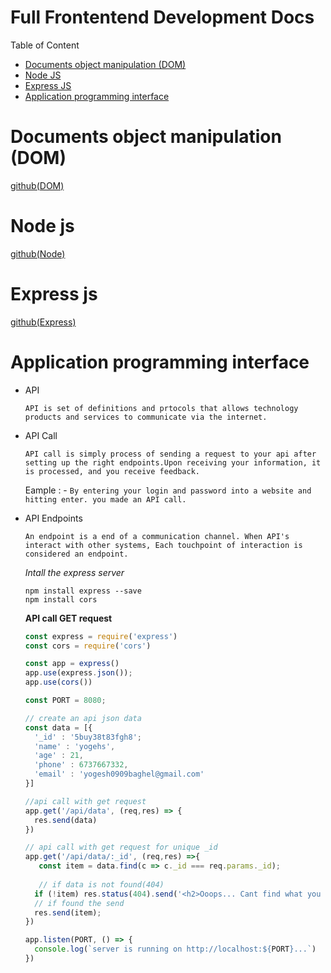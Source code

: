 # Full Frontentend Development Docs

Table of Content

- [Documents object manipulation (DOM)](#Documents-object-manipulation-(DOM))
- [Node JS](#Node-js)
- [Express JS](#Express-js)
- [Application programming interface](#Application-programming-interface)


# Documents object manipulation (DOM)

[github(DOM)](https://github.com/yogesh-hack/Frontend-Development-2023/tree/main/Document-object-model)

# Node js

[github(Node)](https://github.com/yogesh-hack/Frontend-Development-2023/tree/main/NodeJS)

# Express js

[github(Express)](https://github.com/yogesh-hack/Frontend-Development-2023/tree/main/ExpressJS)

# Application programming interface

- API
 
  `API is set of definitions and prtocols that allows technology products and services to communicate via the internet.`
  
- API Call
 
  `API call is simply process of sending a request to your api after setting up the right endpoints.Upon receiving your information, it is processed, and you receive feedback.`
  
  Eample : - `By entering your login and password into a website and hitting enter. you made an API call.`
  
- API Endpoints
 
  `An endpoint is a end of a communication channel. When API's interact with other systems, Each touchpoint of interaction is considered an endpoint.`
  
  *Intall the express server*
  
  ```shell
  npm install express --save
  npm install cors
  ```
  
   **API call GET request**
   
  ```js
  const express = require('express')
  const cors = require('cors')
  
  const app = express()
  app.use(express.json());
  app.use(cors())
  
  const PORT = 8080;
  
  // create an api json data
  const data = [{
    '_id' : '5buy38t83fgh8';
    'name' : 'yogehs',
    'age' : 21,
    'phone' : 6737667332,
    'email' : 'yogesh0909baghel@gmail.com'
  }]
  
  //api call with get request
  app.get('/api/data', (req,res) => {
    res.send(data)
  })
  
  // api call with get request for unique _id
  app.get('/api/data/:_id', (req,res) =>{
     const item = data.find(c => c._id === req.params._id);
     
     // if data is not found(404)
    if (!item) res.status(404).send('<h2>Ooops... Cant find what you are looking for!</h2>');
    // if found the send
    res.send(item);
  })
  
  app.listen(PORT, () => {
    console.log(`server is running on http://localhost:${PORT}...`)
  })
  
  
  ```
